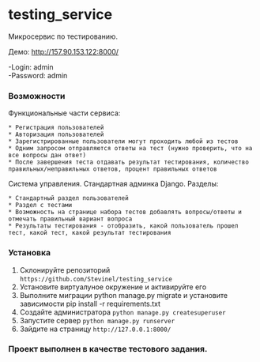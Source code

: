 # testing_service
Микросервис по тестированию.

Демо: http://157.90.153.122:8000/

-Login: admin\
-Password: admin


### Возможности

  Функциональные части сервиса:
  
    * Регистрация пользователей
    * Авторизация пользователей
    * Зарегистрированные пользователи могут проходить любой из тестов
    * Одним запросом отправляются ответы на тест (нужно проверить, что на все вопросы дан ответ)
    * После завершения теста отдавать результат тестирования, количество правильных/неправильных ответов, процент правильных ответов
 
  Система управления. Стандартная админка Django. Разделы:
  
    * Стандартный раздел пользователей
    * Раздел с тестами
    * Возможность на странице набора тестов добавлять вопросы/ответы и отмечать правильный вариант вопроса
    * Результаты тестирования - отобразить, какой пользователь прошел тест, какой тест, какой результат тестирования    

 

### Установка
  1) Склонируйте репозиторий
  ```https://github.com/Stevinel/testing_service```
  2) Установите виртуалуное окружение и активируйте его
  3) Выполните миграции python manage.py migrate и установите зависимости pip install -r requirements.txt
  4) Создайте администратора 
     ```python manage.py createsuperuser```
  5) Запустите сервер 
     ```python manage.py runserver```
  6) Зайдите на страницу 
     ```http://127.0.0.1:8000/```


### Проект выполнен в качестве тестового задания.
  
